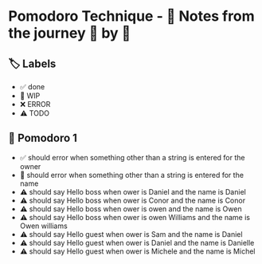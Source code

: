# Pomodoro Technique - 📝 Notes from the journey 🍅 by 🍅


## 🏷️ Labels

- ✅ done
- 🚧 WIP
- ❌ ERROR
- ⚠ TODO

## 🍅 Pomodoro 1

- ✅ should error when something other than a string is entered for the owner
- 🚧 should error when something other than a string is entered for the name
- ⚠ should say Hello boss when ower is Daniel and the name is Daniel
- ⚠ should say Hello boss when ower is Conor and the name is Conor
- ⚠ should say Hello boss when ower is owen and the name is Owen
- ⚠ should say Hello boss when ower is owen Williams and the name is Owen williams
- ⚠ should say Hello guest when ower is Sam and the name is Daniel
- ⚠ should say Hello guest when ower is Daniel and the name is Danielle
- ⚠ should say Hello guest when ower is Michele and the name is Michel
